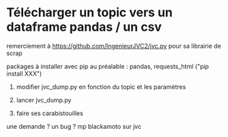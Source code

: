 # Télécharger un topic vers un dataframe pandas / un csv 

remerciement à https://github.com/IngenieurJVC2/jvc.py pour sa librairie de scrap

packages à installer avec pip au préalable : pandas, requests_html ("pip install XXX")


1) modifier jvc_dump.py en fonction du topic et les paramètres 

2) lancer jvc_dump.py

3) faire ses carabistouilles

une demande ? un bug ? mp blackamoto sur jvc

